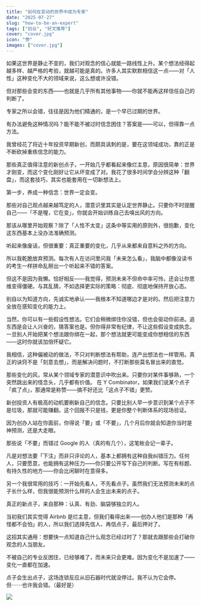 ```yaml
---
title: "如何在变动的世界中成为专家"
date: "2025-07-27"
slug: "how-to-be-an-expert"
tags: ["创业", "好文推荐"]
cover: "cover.jpg"
icon: "😎"
images: ["cover.jpg"]
---
```

如果这世界是静止不变的，我们对观念的信心就能一路线性上升。某个想法经得起越多样、越严格的考验，就越可能是真的。许多人其实默默相信这一点——对「人性」这种变化不大的领域来说，这么想或许没错。



但对那些会变的东西——也就是几乎所有其他事物——你就不能再这样信任自己的判断了。



专家之所以会错，往往是因为他们精通的，是一个早已过期的世界。



有办法避免这种情况吗？能不能不被过时信念困住？答案是——可以，但得靠一点方法。



我曾经花了将近十年投资早期新创，而颇具讽刺的是，要在这领域成功，靠的正是不断砍掉重练信念的能力。



那些真正值得注意的新创点子，一开始几乎都看起来像烂主意，原因很简单：世界才刚变，而这个变化刚好让它从坏变成了对。我花了很多时间学会分辨这种「翻盘」，而这套技巧，其实也能套用在一切新想法上。



第一步，养成一种信念：世界一定会变。



那些对自己观点越来越笃定的人，潜意识里其实是认定世界静止。只要你不时提醒自己——「不是喔，它在变」，你就会开始训练自己去嗅出风的方向。



那该从哪里开始观察？除了「人性不太变」这条中等实用的原则外，很抱歉，变化这东西基本上没办法准确预测。



听起来像废话，但很重要：真正重要的变化，几乎从来都来自意料之外的方向。



所以我乾脆放弃预测。每次有人在访问里问我「未来怎么看」，我脑中都像没读书的考生一样拼命乱掰出一个听起来不错的答案。



但这不是因为我懒。恰好相反——我觉得，预测未来不但命中率可怜，还会让你思维变得僵硬。与其乱猜，不如选择更实际的策略：彻底、彻底地保持开放心态。



别自以为知道方向，先诚实地承认——我根本不知道哪边才是对的。然后把注意力全放在感知变化的能力上。



当然，你可以有一些假设性想法。它们会稍微绑住你没错，但也会驱动你前进。追东西是会让人兴奋的，猜答案也是。但你得非常有纪律，不让这些假设变成执念。
一旦别人开始把某个想法跟你绑在一起，那个想法就更可能变成你想相信的东西——这时你就该加倍怀疑它。



我相信，这种偏被动的做法，不只对判断想法有帮助，连产出想法也一样管用。真正的诀窍不是「刻意去想」，而是解决问题时，不打断那些莫名冒出来的直觉。



那些变化的风，常从某个领域专家的潜意识中吹出来。只要你对某件事够熟，一个突然跳出来的怪念头，几乎都有价值。
在 Y Combinator，如果我们说某个点子「疯了点」，那通常是称赞——搞不好还比「这点子不错」更赞。



新创投资人有极高的动机要刷新自己的信念。只要比别人早一步意识到某个点子不是垃圾，那就可能赚翻。这个回报不只是钱，更是你整个判断体系的现场验证。



因为创办人站在你面前，你得说「要」或「不要」，几个月后你就会知道你当时是神预测，还是大走眼。



那些说「不要」而错过 Google 的人（真的有几个），这笔帐会记一辈子。



凡是对想法要「下注」而非只评论的人，基本上都拥有这种自我纠错压力。任何人，只要愿意，也能拥有这种压力——你只要公开写下自己的判断。写在有标题、有持久性的地方——你会比闲聊时在意得多。



另一个我很常用的技巧：一开始先看人，不先看点子。虽然我们无法预测未来的点子长什么样，但我很能预测什么样的人会生出未来的点子。



真正的新点子，来自那种：认真、有劲、脑袋够独立的人。



当初我们其实觉得 Airbnb 是烂主意，但我们看得出来——创办人他们是那种「再怪都不会怕」的人，所以我们选择先信人、再信点子，最后押对了。



这招其实通用：想要快一点知道自己什么观念已经过时了？那就去跟那些会打破你观念的人当朋友。



不被自己的专业反困住，已经够难了，而未来只会更难。因为变化不是加速了——变化一直都在加速。



点子会生出点子，这场连锁反应从旧石器时代就没停过。我不认为它会停。
但⋯⋯也许我会错。（最好是）




![](https://prod-files-secure.s3.us-west-2.amazonaws.com/112d0858-5090-4d34-a606-b75eb8d65fd2/46476355-9cf3-4e99-9b7a-3531bc426380/1000202064.png?X-Amz-Algorithm=AWS4-HMAC-SHA256&X-Amz-Content-Sha256=UNSIGNED-PAYLOAD&X-Amz-Credential=ASIAZI2LB4665PYAJRNC%2F20250827%2Fus-west-2%2Fs3%2Faws4_request&X-Amz-Date=20250827T061912Z&X-Amz-Expires=3600&X-Amz-Security-Token=IQoJb3JpZ2luX2VjEC4aCXVzLXdlc3QtMiJHMEUCIGdD36UC38yGFO%2FnAhYVLAnAjkYRm4Bh%2BVD1kn1mLisYAiEA7AmbXMbwwlImnSY8WvKptO0UjIbAZWKx9FV2hcIzYhkqiAQIh%2F%2F%2F%2F%2F%2F%2F%2F%2F%2F%2FARAAGgw2Mzc0MjMxODM4MDUiDPABUT9foKzno8CuHCrcA%2F30F3C6lgIa66QXV19IxfQC6zRQhJjdWJKHHgnG7gwAoHjSdjEEXt6I5ilFWWhCwbPWf1Tn8z7kjEtC%2FL08A91qJuLeQPyPmj88gnQ7I%2BkqzSx7vBwfjjSTBm3AXrPm6mS8Lt%2F12KRa4EfUDBeOl2aZsQREia9bgA3YnUqM4hVEXThRJu3tq5KqGpKHajUjrfhJ7AqRWz7U91fQd8alqD8E9eCe8UJInZtIx3OHJyG77vTAkAtkW8u%2BuTXt3nKus%2F%2Bq7Mj%2BMiLozBnb%2BukrU80IuqZiYjxGW%2FnOX6DtbaXYIc0att4zI59MMlndHCucSufTn5j1hxygD4ya%2BluKLWum21H9DDi9HVgbiz%2Bngsl5qcVILIOZYQWGiRgQhfeIUMR0KCQBk9bvvT0kS50DpMlXcCSgqCR0olPCOpxpfSkFI40ozrYtXvvT5A3ucCzpNWULrL8iiiptm2iT0xrTdwFk8Ee633o0jfAO1xMj7Nl3f%2BbboO0YP7qMYyKEMta8GpGoN57Zc10MpQ0I12lW1%2BhBxJk4yT6ycMY1Hj3xgeQL1ItbawBlp8KGWNYgb1A%2BauAzzNmQzCQ3uy%2FFs5N8myullLps5PAZ%2B5Z%2BfujDxSRpvCr%2FdLWw2NsUHpIZMMa4usUGOqUBLyEEgd29Ikzaa7emELgu5%2Bil4qw6gSB%2FjoO%2FzIJkTjkN9f9Eswztcdga%2FmIOvgexA0Ya%2F%2B1fVujc33LuiqfjSPxPk35fhPskQ0CsGsitQvDDV%2FKK7NcIdVL0d%2BIOjK3RZGB18mst4%2BINAooeIZN47ULOE6Qm39Fy2kDL0rRquCiI7dW%2FO5ppncQn%2B010NEionERFDlo1bPLQzYd5jkKFHV1ZuZVO&X-Amz-Signature=e9002371bfaa5d245c9ecb9986ca0e067db0143eeb122830f6ef97c93d120ab3&X-Amz-SignedHeaders=host&x-amz-checksum-mode=ENABLED&x-id=GetObject)

